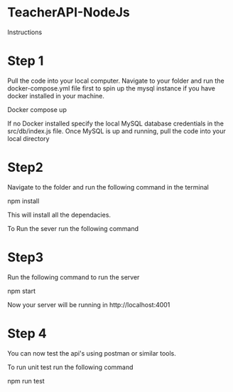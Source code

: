 # TeacherAPI-NodeJs

Instructions

# Step 1

Pull the code into your local computer.
Navigate to your folder and run the docker-compose.yml file first to spin up the mysql instance if you have docker installed in your machine.

Docker compose up 

If no Docker installed specify the local MySQL database credentials in the src/db/index.js file.
Once MySQL is up and running, pull the code into your local directory 

# Step2
Navigate to the folder and run the following command in the terminal 

npm install 

This will install all the dependacies. 

To Run the sever run the following command

# Step3
Run the following command to run the server

npm start

Now your server will be running in http://localhost:4001 

# Step 4

You can now test the api's using postman or similar tools.

To run unit test run the following command

npm run test
